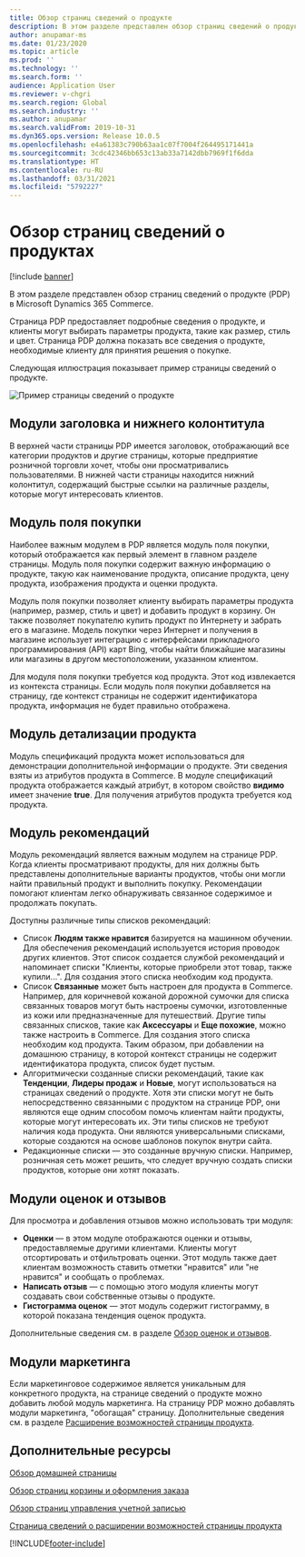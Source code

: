 ```yaml
---
title: Обзор страниц сведений о продукте
description: В этом разделе представлен обзор страниц сведений о продукте (PDP) в Microsoft Dynamics 365 Commerce.
author: anupamar-ms
ms.date: 01/23/2020
ms.topic: article
ms.prod: ''
ms.technology: ''
ms.search.form: ''
audience: Application User
ms.reviewer: v-chgri
ms.search.region: Global
ms.search.industry: ''
ms.author: anupamar
ms.search.validFrom: 2019-10-31
ms.dyn365.ops.version: Release 10.0.5
ms.openlocfilehash: e4a61383c790b63aa1c07f7004f264495171441a
ms.sourcegitcommit: 3cdc42346bb653c13ab33a7142dbb7969f1f6dda
ms.translationtype: HT
ms.contentlocale: ru-RU
ms.lasthandoff: 03/31/2021
ms.locfileid: "5792227"
---
```

# <a name="product-details-pages-overview"></a>Обзор страниц сведений о продуктах

[!include [banner](includes/banner.md)]

В этом разделе представлен обзор страниц сведений о продукте (PDP) в Microsoft Dynamics 365 Commerce.

Страница PDP предоставляет подробные сведения о продукте, и клиенты могут выбирать параметры продукта, такие как размер, стиль и цвет. Страница PDP должна показать все сведения о продукте, необходимые клиенту для принятия решения о покупке.

Следующая иллюстрация показывает пример страницы сведений о продукте.

![Пример страницы сведений о продукте](./media/pdp.PNG)

## <a name="header-and-footer-modules"></a>Модули заголовка и нижнего колонтитула

В верхней части страницы PDP имеется заголовок, отображающий все категории продуктов и другие страницы, которые предприятие розничной торговли хочет, чтобы они просматривались пользователями. В нижней части страницы находится нижний колонтитул, содержащий быстрые ссылки на различные разделы, которые могут интересовать клиентов.

## <a name="buy-box-module"></a>Модуль поля покупки

Наиболее важным модулем в PDP является модуль поля покупки, который отображается как первый элемент в главном разделе страницы. Модуль поля покупки содержит важную информацию о продукте, такую как наименование продукта, описание продукта, цену продукта, изображения продукта и оценки продукта.

Модуль поля покупки позволяет клиенту выбирать параметры продукта (например, размер, стиль и цвет) и добавить продукт в корзину. Он также позволяет покупателю купить продукт по Интернету и забрать его в магазине. Модель покупки через Интернет и получения в магазине использует интеграцию с интерфейсами прикладного программирования (API) карт Bing, чтобы найти ближайшие магазины или магазины в другом местоположении, указанном клиентом.

Для модуля поля покупки требуется код продукта. Этот код извлекается из контекста страницы. Если модуль поля покупки добавляется на страницу, где контекст страницы не содержит идентификатора продукта, информация не будет правильно отображена.

## <a name="product-specifications-module"></a>Модуль детализации продукта

Модуль спецификаций продукта может использоваться для демонстрации дополнительной информации о продукте. Эти сведения взяты из атрибутов продукта в Commerce. В модуле спецификаций продукта отображается каждый атрибут, в котором свойство **видимо** имеет значение **true**. Для получения атрибутов продукта требуется код продукта.

## <a name="recommendations-module"></a>Модуль рекомендаций

Модуль рекомендаций является важным модулем на странице PDP. Когда клиенты просматривают продукты, для них должны быть представлены дополнительные варианты продуктов, чтобы они могли найти правильный продукт и выполнить покупку. Рекомендации помогают клиентам легко обнаруживать связанное содержимое и продолжать покупать.

Доступны различные типы списков рекомендаций:

- Список **Людям также нравится** базируется на машинном обучении. Для обеспечения рекомендаций используется история проводок других клиентов. Этот список создается службой рекомендаций и напоминает списки "Клиенты, которые приобрели этот товар, также купили...". Для создания этого списка необходим код продукта.
- Список **Связанные** может быть настроен для продукта в Commerce. Например, для коричневой кожаной дорожной сумочки для списка связанных товаров могут быть настроены сумочки, изготовленные из кожи или предназначенные для путешествий. Другие типы связанных списков, такие как **Аксессуары** и **Еще похожие**, можно также настроить в Commerce. Для создания этого списка необходим код продукта. Таким образом, при добавлении на домашнюю страницу, в которой контекст страницы не содержит идентификатора продукта, список будет пустым.
- Алгоритмически созданные списки рекомендаций, такие как **Тенденции**, **Лидеры продаж** и **Новые**, могут использоваться на страницах сведений о продукте. Хотя эти списки могут не быть непосредственно связанными с продуктом на странице PDP, они являются еще одним способом помочь клиентам найти продукты, которые могут интересовать их. Эти типы списков не требуют наличия кода продукта. Они являются универсальными списками, которые создаются на основе шаблонов покупок внутри сайта.
- Редакционные списки — это созданные вручную списки. Например, розничная сеть может решить, что следует вручную создать списки продуктов, которые они хотят показать.

## <a name="ratings-and-reviews-modules"></a>Модули оценок и отзывов

Для просмотра и добавления отзывов можно использовать три модуля:

- **Оценки** — в этом модуле отображаются оценки и отзывы, предоставляемые другими клиентами. Клиенты могут отсортировать и отфильтровать оценки. Этот модуль также дает клиентам возможность ставить отметки "нравится" или "не нравится" и сообщать о проблемах.
- **Написать отзыв** — с помощью этого модуля клиенты могут создавать свои собственные отзывы о продукте.
- **Гистограмма оценок** — этот модуль содержит гистограмму, в которой показана тенденция оценок продукта.

Дополнительные сведения см. в разделе [Обзор оценок и отзывов](ratings-reviews-overview.md).

## <a name="marketing-modules"></a>Модули маркетинга

Если маркетинговое содержимое является уникальным для конкретного продукта, на странице сведений о продукте можно добавить любой модуль маркетинга. На страницу PDP можно добавлять модули маркетинга, "обогащая" страницу. Дополнительные сведения см. в разделе [Расширение возможностей страницы продукта](enrich-product-page.md).

## <a name="additional-resources"></a>Дополнительные ресурсы

[Обзор домашней страницы](quick-tour-home-page.md)

[Обзор страниц корзины и оформления заказа](quick-tour-cart-checkout.md)

[Обзор страниц управления учетной записью](quick-tour-account-management.md)

[Страница сведений о расширении возможностей страницы продукта](enrich-product-page.md)


[!INCLUDE[footer-include](../includes/footer-banner.md)]
